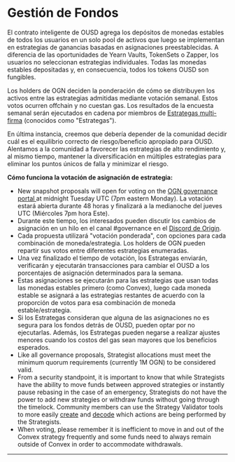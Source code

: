 # Gestión de Fondos

El contrato inteligente de OUSD agrega los depósitos de monedas estables de todos los usuarios en un solo pool de activos que luego se implementan en estrategias de ganancias basadas en asignaciones preestablecidas. A diferencia de las oportunidades de Yearn Vaults, TokenSets o Zapper, los usuarios no seleccionan estrategias individuales. Todas las monedas estables depositadas y, en consecuencia, todos los tokens OUSD son fungibles.&#x20;

Los holders de OGN deciden la ponderación de cómo se distribuyen los activos entre las estrategias admitidas mediante votación semanal. Estos votos ocurren offchain y no cuestan gas. Los resultados de la encuesta semanal serán ejecutados en cadena por miembros de [Estrategas multi-firma](https://etherscan.io/address/0xF14BBdf064E3F67f51cd9BD646aE3716aD938FDC) (conocidos como "Estrategas").

En última instancia, creemos que debería depender de la comunidad decidir cuál es el equilibrio correcto de riesgo/beneficio apropiado para OUSD. Alentamos a la comunidad a favorecer las estrategias de alto rendimiento y, al mismo tiempo, mantener la diversificación en múltiples estrategias para eliminar los puntos únicos de falla y minimizar el riesgo.&#x20;

**Cómo funciona la votación de asignación de estrategia:**

* New snapshot proposals will open for voting on the [OGN governance portal ](http://vote.originprotocol.com)at midnight Tuesday UTC (7pm eastern Monday). La votación estará abierta durante 48 horas y finalizará a la medianoche del jueves UTC (Miércoles 7pm hora Este).
* Durante este tiempo, los interesados pueden discutir los cambios de asignación en un hilo en el canal #governance en el [Discord de Origin](https://www.originprotocol.com/discord).
* Cada propuesta utilizará "votación ponderada", con opciones para cada combinación de moneda/estrategia. Los holders de OGN pueden repartir sus votos entre diferentes estrategias enumeradas.
* Una vez finalizado el tiempo de votación, los Estrategas enviarán, verificarán y ejecutarán transacciones para cambiar el OUSD a los porcentajes de asignación determinados para la semana.
* Estas asignaciones se ejecutarán para las estrategias que usan todas las monedas estables primero (como Convex), luego cada moneda estable se asignará a las estrategias restantes de acuerdo con la proporción de votos para esa combinación de moneda estable/estrategia.
* Si los Estrategas consideran que alguna de las asignaciones no es segura para los fondos detrás de OUSD, pueden optar por no ejecutarlas. Además, los Estrategas pueden negarse a realizar ajustes menores cuando los costos del gas sean mayores que los beneficios esperados.&#x20;
* Like all governance proposals, Strategist allocations must meet the minimum quorum requirements (currently 1M OGN) to be considered valid.
* From a security standpoint, it is important to know that while Strategists have the ability to move funds between approved strategies or instantly pause rebasing in the case of an emergency, Strategists do not have the power to add new strategies or withdraw funds without going through the timelock. Community members can use the Strategy Validator tools to more easily [create](https://analytics.ousd.com/strategist/creator) and [decode](https://analytics.ousd.com/strategist) which actions are being performed by the Strategists.
* When voting, please remember it is inefficient to move in and out of the Convex strategy frequently and some funds need to always remain outside of Convex in order to accommodate withdrawals.



****
